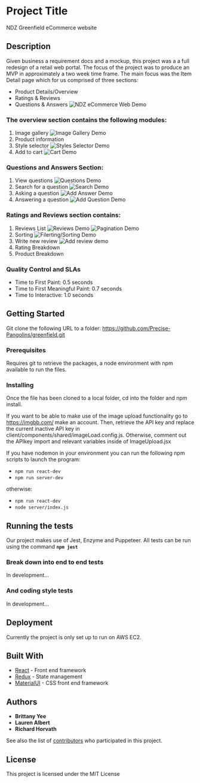 # Project Title

NDZ Greenfield eCommerce website

## Description

Given business a requirement docs and a mockup, this project was a a full redesign of a retail web portal. The focus of the project was to produce an MVP in approximately a two week time frame. The main focus was the Item Detail page which for us comprised of three sections:

- Product Details/Overview
- Ratings & Reviews
- Questions & Answers
  ![NDZ eCommerce Web Demo](demo/wholePage.gif)

### The overview section contains the following modules:

1. Image gallery
   ![Image Gallery Demo](demo/OverViewCarousel.gif)
2. Product information
3. Style selector
   ![Styles Selector Demo](demo/styles.gif)
4. Add to cart
   ![Cart Demo](demo/cart.gif)

### Questions and Answers Section:

1. View questions
   ![Questions Demo](demo/QAPaginate-helpful-report.gif)
2. Search for a question
   ![Search Demo](demo/searchQA.gif)
3. Asking a question
  ![Add Answer Demo](demo/addAnswer.gif)
4. Answering a question
   ![Add Question Demo](demo/QAAddAnswer.gif)

### Ratings and Reviews section contains:

1. Reviews List
   ![Reviews Demo](demo/ShowMore-Helpful-ImageModal.gif)
   ![Pagination Demo](demo/reviewPagination.gif)
2. Sorting
   ![Filerting/Sorting Demo](demo/Filtering-SortingReviews.gif)
3. Write new review
   ![Add review demo](demo/AddReview.gif)
4. Rating Breakdown
5. Product Breakdown

### Quality Control and SLAs

- Time to First Paint: 0.5 seconds
- Time to First Meaningful Paint: 0.7 seconds
- Time to Interactive: 1.0 seconds

## Getting Started

Git clone the following URL to a folder: https://github.com/Precise-Pangolins/greenfield.git

### Prerequisites

Requires git to retrieve the packages, a node environment with npm available to run the files.

### Installing

Once the file has been cloned to a local folder, cd into the folder and npm install.

If you want to be able to make use of the image upload functionality go to https://imgbb.com/ make an account. Then, retrieve the API key and replace the current inactive API key in client/components/shared/imageLoad.config.js.
Otherwise, comment out the APIkey import and relevant variables inside of ImageUpload.jsx

If you have nodemon in your environment you can run the following npm scripts to launch the program:

- `npm run react-dev`
- `npm run server-dev`

otherwise:

- `npm run react-dev`
- `node server/index.js`

## Running the tests

Our project makes use of Jest, Enzyme and Puppeteer. All tests can be run using the command **`npm jest`**

### Break down into end to end tests

In development...

### And coding style tests

In development...

## Deployment

Currently the project is only set up to run on AWS EC2.

## Built With

- [React](https://github.com/Precise-Pangolins/greenfield/graphs/contributors) - Front end framework
- [Redux](https://redux.js.org/introduction/getting-started) - State management
- [MaterialUI](https://material-ui.com/getting-started/installation) - CSS front end framework

## Authors

- **Brittany Yee**
- **Lauren Albert**
- **Richard Horvath**

See also the list of [contributors](https://github.com/Precise-Pangolins/greenfield/graphs/contributors) who participated in this project.

## License

This project is licensed under the MIT License
